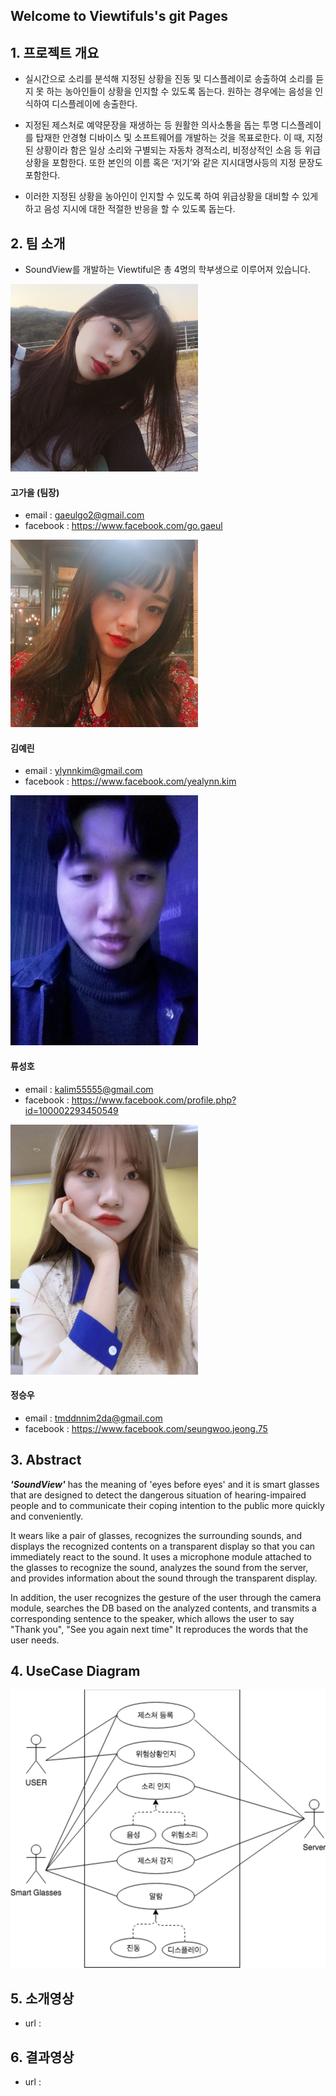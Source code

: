 ## Welcome to Viewtifuls's git Pages


## 1. 프로젝트 개요

- 실시간으로 소리를 분석해 지정된 상황을 진동 및 디스플레이로 송출하여 소리를 듣지 못 하는 농아인들이 상황을 인지할 수 있도록 돕는다. 원하는 경우에는 음성을 인식하여 디스플레이에 송출한다.

- 지정된 제스처로 예약문장을 재생하는 등 원활한 의사소통을 돕는 투명 디스플레이를 탑재한 안경형 디바이스 및 소프트웨어를 개발하는 것을 목표로한다. 이 때, 지정된 상황이라 함은 일상 소리와 구별되는 자동차 경적소리, 비정상적인 소음 등 위급 상황을 포함한다. 또한 본인의 이름 혹은 ‘저기’와 같은 지시대명사등의 지정 문장도 포함한다. 

- 이러한 지정된 상황을 농아인이 인지할 수 있도록 하여 위급상황을 대비할 수 있게 하고 음성 지시에 대한 적절한 반응을 할 수 있도록 돕는다.


## 2. 팀 소개
- SoundView를 개발하는 Viewtiful은 총 4명의 학부생으로 이루어져 있습니다.

<img src="/images/gaeul.jpeg" width="300px" height="300px">

#### 고가을 (팀장)
- email : gaeulgo2@gmail.com
- facebook : https://www.facebook.com/go.gaeul

<img src="/images/yealynn.jpeg" width="300px" height="300px">

#### 김예린
- email : ylynnkim@gmail.com
- facebook : https://www.facebook.com/yealynn.kim 

<img src="/images/sungho.jpeg" width="300px" height="400px">

#### 류성호
- email : kalim55555@gmail.com
- facebook : https://www.facebook.com/profile.php?id=100002293450549

<img src="/images/seungwoo.jpeg" width="300px" height="400px">

#### 정승우
- email : tmddnnim2da@gmail.com
- facebook : https://www.facebook.com/seungwoo.jeong.75


## 3. Abstract 

***'SoundView'*** has the meaning of 'eyes before eyes' and it is smart glasses that are designed to detect the dangerous situation of hearing-impaired people and to communicate their coping intention to the public more quickly and conveniently.

It wears like a pair of glasses, recognizes the surrounding sounds, and displays the recognized contents on a transparent display so that you can immediately react to the sound. It uses a microphone module attached to the glasses to recognize the sound, analyzes the sound from the server, and provides information about the sound through the transparent display.

In addition, the user recognizes the gesture of the user through the camera module, searches the DB based on the analyzed contents, and transmits a corresponding sentence to the speaker, which allows the user to say "Thank you", "See you again next time" It reproduces the words that the user needs.


## 4. UseCase Diagram
![Alt text](/images/usecase.png)


## 5. 소개영상
- url : 

## 6. 결과영상
- url : 
